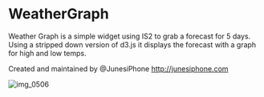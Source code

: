 # WeatherGraph

Weather Graph is a simple widget using IS2 to grab a forecast for 5 days. Using a stripped down version of d3.js it displays the forecast with a graph for high and low temps.

Created and maintained by @JunesiPhone http://junesiphone.com

![img_0506](https://cloud.githubusercontent.com/assets/9951373/21611883/67aa7890-d194-11e6-8871-85f571a1245c.PNG)

